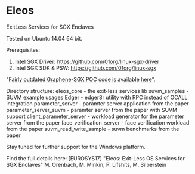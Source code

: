 # Eleos
ExitLess Services for SGX Enclaves

Tested on Ubuntu 14.04 64 bit.

Prerequisites:
1. Intel SGX Driver: https://github.com/01org/linux-sgx-driver
2. Intel SGX SDK & PSW: https://github.com/01org/linux-sgx

["Fairly outdated Graphene-SGX POC code is available here"](https://github.com/acsl-technion/graphene/tree/eleos).

Directory structure:
eleos_core - the exit-less services lib
suvm_samples - SUVM example usages
Edger - edger8r utility with RPC instead of OCALL integration
parameter_server - paramter server application from the paper
parameter_server_suvm - paramter server from the paper with SUVM support
client_parameter_server - workload generator for the parameter server from the paper 
face_verification_server - face verification workload from the paper
suvm_read_write_sample - suvm benchmarks from the paper

Stay tuned for further support for the Windows platform.


Find the full details here:
[EUROSYS17] "Eleos: Exit-Less OS Services for  SGX Enclaves" 
M. Orenbach, M. Minkin, P. Lifshits, M. Silberstein
